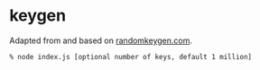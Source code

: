 # keygen

Adapted from and based on [randomkeygen.com](https://github.com/circlecell/randomkeygen.com).

```shell
% node index.js [optional number of keys, default 1 million]
```
